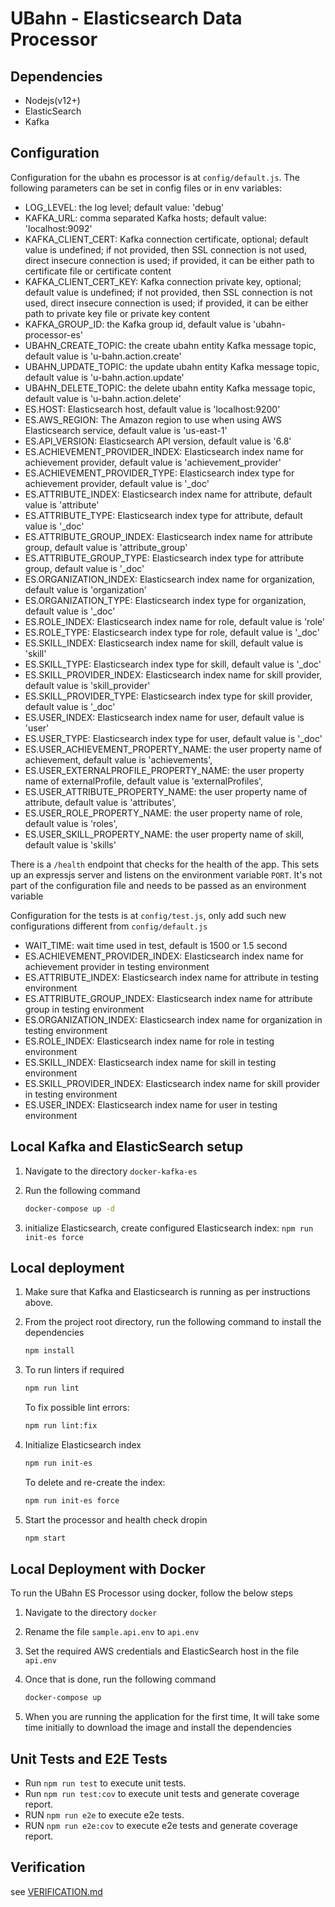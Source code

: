 # UBahn - Elasticsearch Data Processor

## Dependencies

- Nodejs(v12+)
- ElasticSearch
- Kafka

## Configuration

Configuration for the ubahn es processor is at `config/default.js`.
The following parameters can be set in config files or in env variables:

- LOG_LEVEL: the log level; default value: 'debug'
- KAFKA_URL: comma separated Kafka hosts; default value: 'localhost:9092'
- KAFKA_CLIENT_CERT: Kafka connection certificate, optional; default value is undefined;
    if not provided, then SSL connection is not used, direct insecure connection is used;
    if provided, it can be either path to certificate file or certificate content
- KAFKA_CLIENT_CERT_KEY: Kafka connection private key, optional; default value is undefined;
    if not provided, then SSL connection is not used, direct insecure connection is used;
    if provided, it can be either path to private key file or private key content
- KAFKA_GROUP_ID: the Kafka group id, default value is 'ubahn-processor-es'
- UBAHN_CREATE_TOPIC: the create ubahn entity Kafka message topic, default value is 'u-bahn.action.create'
- UBAHN_UPDATE_TOPIC: the update ubahn entity Kafka message topic, default value is 'u-bahn.action.update'
- UBAHN_DELETE_TOPIC: the delete ubahn entity Kafka message topic, default value is 'u-bahn.action.delete'
- ES.HOST: Elasticsearch host, default value is 'localhost:9200'
- ES.AWS_REGION: The Amazon region to use when using AWS Elasticsearch service, default value is 'us-east-1'
- ES.API_VERSION: Elasticsearch API version, default value is '6.8'
- ES.ACHIEVEMENT_PROVIDER_INDEX: Elasticsearch index name for achievement provider, default value is 'achievement_provider'
- ES.ACHIEVEMENT_PROVIDER_TYPE: Elasticsearch index type for achievement provider, default value is '_doc'
- ES.ATTRIBUTE_INDEX: Elasticsearch index name for attribute, default value is 'attribute'
- ES.ATTRIBUTE_TYPE: Elasticsearch index type for attribute, default value is '_doc'
- ES.ATTRIBUTE_GROUP_INDEX: Elasticsearch index name for attribute group, default value is 'attribute_group'
- ES.ATTRIBUTE_GROUP_TYPE: Elasticsearch index type for attribute group, default value is '_doc'
- ES.ORGANIZATION_INDEX: Elasticsearch index name for organization, default value is 'organization'
- ES.ORGANIZATION_TYPE: Elasticsearch index type for organization, default value is '_doc'
- ES.ROLE_INDEX: Elasticsearch index name for role, default value is 'role'
- ES.ROLE_TYPE: Elasticsearch index type for role, default value is '_doc'
- ES.SKILL_INDEX: Elasticsearch index name for skill, default value is 'skill'
- ES.SKILL_TYPE: Elasticsearch index type for skill, default value is '_doc'
- ES.SKILL_PROVIDER_INDEX: Elasticsearch index name for skill provider, default value is 'skill_provider'
- ES.SKILL_PROVIDER_TYPE: Elasticsearch index type for skill provider, default value is '_doc'
- ES.USER_INDEX: Elasticsearch index name for user, default value is 'user'
- ES.USER_TYPE: Elasticsearch index type for user, default value is '_doc'
- ES.USER_ACHIEVEMENT_PROPERTY_NAME: the user property name of achievement, default value is 'achievements',
- ES.USER_EXTERNALPROFILE_PROPERTY_NAME: the user property name of externalProfile, default value is 'externalProfiles',
- ES.USER_ATTRIBUTE_PROPERTY_NAME: the user property name of attribute, default value is 'attributes',
- ES.USER_ROLE_PROPERTY_NAME: the user property name of role, default value is 'roles',
- ES.USER_SKILL_PROPERTY_NAME: the user property name of skill, default value is 'skills'

There is a `/health` endpoint that checks for the health of the app. This sets up an expressjs server and listens on the environment variable `PORT`. It's not part of the configuration file and needs to be passed as an environment variable

Configuration for the tests is at `config/test.js`, only add such new configurations different from `config/default.js`

- WAIT_TIME: wait time used in test, default is 1500 or 1.5 second
- ES.ACHIEVEMENT_PROVIDER_INDEX: Elasticsearch index name for achievement provider in testing environment
- ES.ATTRIBUTE_INDEX: Elasticsearch index name for attribute in testing environment
- ES.ATTRIBUTE_GROUP_INDEX: Elasticsearch index name for attribute group in testing environment
- ES.ORGANIZATION_INDEX: Elasticsearch index name for organization in testing environment
- ES.ROLE_INDEX: Elasticsearch index name for role in testing environment
- ES.SKILL_INDEX: Elasticsearch index name for skill in testing environment
- ES.SKILL_PROVIDER_INDEX: Elasticsearch index name for skill provider in testing environment
- ES.USER_INDEX: Elasticsearch index name for user in testing environment

## Local Kafka and ElasticSearch setup

1. Navigate to the directory `docker-kafka-es`

2. Run the following command

    ```bash
    docker-compose up -d
    ```

3. initialize Elasticsearch, create configured Elasticsearch index: `npm run init-es force`

## Local deployment

1. Make sure that Kafka and Elasticsearch is running as per instructions above.

2. From the project root directory, run the following command to install the dependencies

    ```bash
    npm install
    ```

3. To run linters if required

    ```bash
    npm run lint
    ```

    To fix possible lint errors:

    ```bash
    npm run lint:fix
    ```

4. Initialize Elasticsearch index

    ```bash
    npm run init-es
    ```

    To delete and re-create the index:

    ```bash
    npm run init-es force
    ```

5. Start the processor and health check dropin

    ```bash
    npm start
    ```

## Local Deployment with Docker

To run the UBahn ES Processor using docker, follow the below steps

1. Navigate to the directory `docker`

2. Rename the file `sample.api.env` to `api.env`

3. Set the required AWS credentials and ElasticSearch host in the file `api.env`

4. Once that is done, run the following command

    ```bash
    docker-compose up
    ```

5. When you are running the application for the first time, It will take some time initially to download the image and install the dependencies

## Unit Tests and E2E Tests

- Run `npm run test` to execute unit tests.
- Run `npm run test:cov` to execute unit tests and generate coverage report.
- RUN `npm run e2e` to execute e2e tests.
- RUN `npm run e2e:cov` to execute e2e tests and generate coverage report.

## Verification

see [VERIFICATION.md](VERIFICATION.md)
